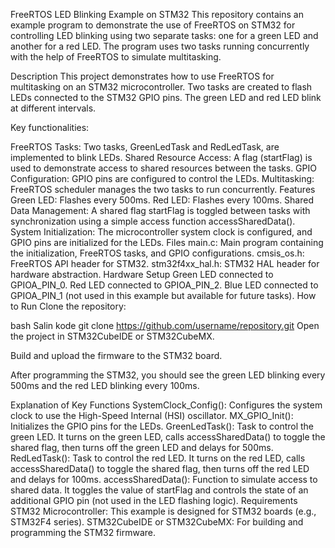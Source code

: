 FreeRTOS LED Blinking Example on STM32
This repository contains an example program to demonstrate the use of FreeRTOS on STM32 for controlling LED blinking using two separate tasks: one for a green LED and another for a red LED. The program uses two tasks running concurrently with the help of FreeRTOS to simulate multitasking.

Description
This project demonstrates how to use FreeRTOS for multitasking on an STM32 microcontroller. Two tasks are created to flash LEDs connected to the STM32 GPIO pins. The green LED and red LED blink at different intervals.

Key functionalities:

FreeRTOS Tasks: Two tasks, GreenLedTask and RedLedTask, are implemented to blink LEDs.
Shared Resource Access: A flag (startFlag) is used to demonstrate access to shared resources between the tasks.
GPIO Configuration: GPIO pins are configured to control the LEDs.
Multitasking: FreeRTOS scheduler manages the two tasks to run concurrently.
Features
Green LED: Flashes every 500ms.
Red LED: Flashes every 100ms.
Shared Data Management: A shared flag startFlag is toggled between tasks with synchronization using a simple access function accessSharedData().
System Initialization: The microcontroller system clock is configured, and GPIO pins are initialized for the LEDs.
Files
main.c: Main program containing the initialization, FreeRTOS tasks, and GPIO configurations.
cmsis_os.h: FreeRTOS API header for STM32.
stm32f4xx_hal.h: STM32 HAL header for hardware abstraction.
Hardware Setup
Green LED connected to GPIOA_PIN_0.
Red LED connected to GPIOA_PIN_2.
Blue LED connected to GPIOA_PIN_1 (not used in this example but available for future tasks).
How to Run
Clone the repository:

bash
Salin kode
git clone https://github.com/username/repository.git
Open the project in STM32CubeIDE or STM32CubeMX.

Build and upload the firmware to the STM32 board.

After programming the STM32, you should see the green LED blinking every 500ms and the red LED blinking every 100ms.

Explanation of Key Functions
SystemClock_Config(): Configures the system clock to use the High-Speed Internal (HSI) oscillator.
MX_GPIO_Init(): Initializes the GPIO pins for the LEDs.
GreenLedTask(): Task to control the green LED. It turns on the green LED, calls accessSharedData() to toggle the shared flag, then turns off the green LED and delays for 500ms.
RedLedTask(): Task to control the red LED. It turns on the red LED, calls accessSharedData() to toggle the shared flag, then turns off the red LED and delays for 100ms.
accessSharedData(): Function to simulate access to shared data. It toggles the value of startFlag and controls the state of an additional GPIO pin (not used in the LED flashing logic).
Requirements
STM32 Microcontroller: This example is designed for STM32 boards (e.g., STM32F4 series).
STM32CubeIDE or STM32CubeMX: For building and programming the STM32 firmware.
